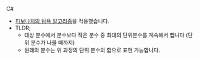 C#

+ [피보나치의 탐욕 알고리즘](https://en.wikipedia.org/wiki/Greedy_algorithm_for_Egyptian_fractions)을 적용했습니다.
+ TLDR;
  + 대상 분수에서 분수보다 작은 분수 중 최대의 단위분수를 계속해서 뺍니다 (단위 분수가 나올 때까지)
  + 원래의 분수는 위 과정의 단위 분수의 합으로 표현 가능합니다.

